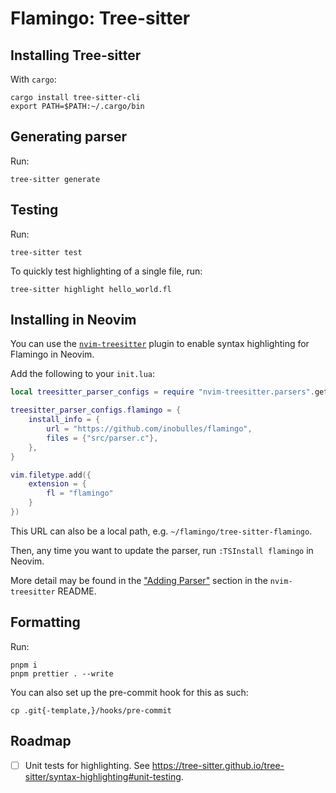 # Flamingo: Tree-sitter

## Installing Tree-sitter

With `cargo`:

```console
cargo install tree-sitter-cli
export PATH=$PATH:~/.cargo/bin
```

## Generating parser

Run:

```console
tree-sitter generate
```

## Testing

Run:

```console
tree-sitter test
```

To quickly test highlighting of a single file, run:

```console
tree-sitter highlight hello_world.fl
```

## Installing in Neovim

You can use the [`nvim-treesitter`](https://github.com/nvim-treesitter/nvim-treesitter) plugin to enable syntax highlighting for Flamingo in Neovim.

Add the following to your `init.lua`:

```lua
local treesitter_parser_configs = require "nvim-treesitter.parsers".get_parser_configs()

treesitter_parser_configs.flamingo = {
	install_info = {
		url = "https://github.com/inobulles/flamingo",
		files = {"src/parser.c"},
	},
}

vim.filetype.add({
	extension = {
		fl = "flamingo"
	}
})
```

This URL can also be a local path, e.g. `~/flamingo/tree-sitter-flamingo`.

Then, any time you want to update the parser, run `:TSInstall flamingo` in Neovim.

More detail may be found in the ["Adding Parser"](https://github.com/nvim-treesitter/nvim-treesitter#adding-parsers) section in the `nvim-treesitter` README.

## Formatting

Run:

```console
pnpm i
pnpm prettier . --write
```

You can also set up the pre-commit hook for this as such:

```console
cp .git{-template,}/hooks/pre-commit
```

## Roadmap

- [ ] Unit tests for highlighting. See <https://tree-sitter.github.io/tree-sitter/syntax-highlighting#unit-testing>.
